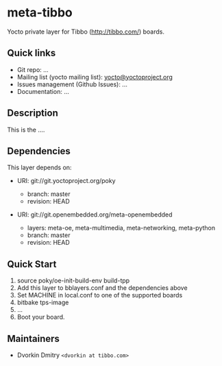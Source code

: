 # meta-tibbo

Yocto private layer for Tibbo (<http://tibbo.com/>) boards.

## Quick links

* Git repo: ...
* Mailing list (yocto mailing list): <yocto@yoctoproject.org>
* Issues management (Github Issues): ...
* Documentation: ...

## Description

This is the ....

## Dependencies

This layer depends on:

* URI: git://git.yoctoproject.org/poky
  * branch: master
  * revision: HEAD

* URI: git://git.openembedded.org/meta-openembedded
  * layers: meta-oe, meta-multimedia, meta-networking, meta-python
  * branch: master
  * revision: HEAD

## Quick Start

1. source poky/oe-init-build-env build-tpp
2. Add this layer to bblayers.conf and the dependencies above
3. Set MACHINE in local.conf to one of the supported boards
4. bitbake tps-image
5. ...
6. Boot your board.

## Maintainers

* Dvorkin Dmitry `<dvorkin at tibbo.com>`
